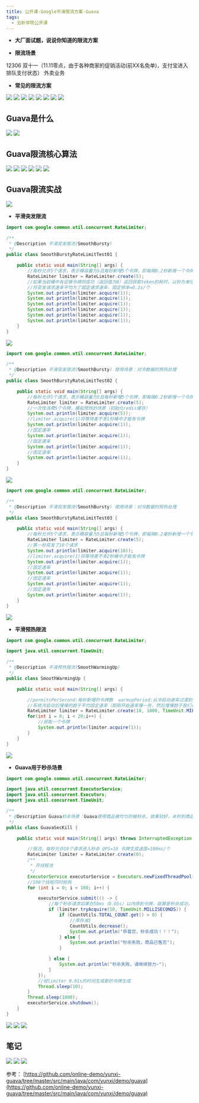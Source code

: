 ```yaml
---
title: 公开课-Google平滑限流方案-Guava
tags:
  - 云析学院公开课
---
```

-  **大厂面试题，说说你知道的限流方案**

-  **限流场景**

12306
双十一（11.11零点，由于各种商家的促销活动(前XX名免单)，支付宝进入排队支付状态）
外卖业务

-  **常见的限流方案**

![](./assets/yunxi/guava-xianliu/1.jpg)
![](./assets/yunxi/guava-xianliu/2.jpg)
![](./assets/yunxi/guava-xianliu/3.jpg)
![](./assets/yunxi/guava-xianliu/4.jpg)
![](./assets/yunxi/guava-xianliu/5.jpg)
![](./assets/yunxi/guava-xianliu/6.jpg)
![](./assets/yunxi/guava-xianliu/7.jpg)
![](./assets/yunxi/guava-xianliu/8.jpg)

##  Guava是什么
![](./assets/yunxi/guava-xianliu/9.jpg)
![](./assets/yunxi/guava-xianliu/10.jpg)

##  Guava限流核心算法
![](./assets/yunxi/guava-xianliu/11.jpg)
![](./assets/yunxi/guava-xianliu/12.jpg)
![](./assets/yunxi/guava-xianliu/13.jpg)
![](./assets/yunxi/guava-xianliu/14.jpg)
![](./assets/yunxi/guava-xianliu/15.jpg)
![](./assets/yunxi/guava-xianliu/16.jpg)

##  Guava限流实战
![](./assets/yunxi/guava-xianliu/20.jpg)
-  **平滑突发限流**

```java
import com.google.common.util.concurrent.RateLimiter;

/**
 * @Description 平滑突发限流(SmoothBursty)
 */
public class SmoothBurstyRateLimitTest01 {

    public static void main(String[] args) {
        //每秒允许5个请求，表示桶容量为5且每秒新增5个令牌，即每隔0.2秒新增一个令牌
        RateLimiter limiter = RateLimiter.create(5);
        //如果当前桶中有足够令牌则成功（返回值为0）返回获取token的耗时，以秒为单位
        //将突发请求速率平均为了固定请求速率，固定频率=0.2s/个
        System.out.println(limiter.acquire(1));
        System.out.println(limiter.acquire(1));
        System.out.println(limiter.acquire(1));
        System.out.println(limiter.acquire(1));
        System.out.println(limiter.acquire(1));
        System.out.println(limiter.acquire(1));
    }
}
```
![](./assets/yunxi/guava-xianliu/17.jpg)
```java
import com.google.common.util.concurrent.RateLimiter;

/**
 * @Description 平滑突发限流(SmoothBursty) 使用场景：对冷数据的预热处理
 */
public class SmoothBurstyRateLimitTest02 {

    public static void main(String[] args) {
        //每秒允许5个请求，表示桶容量为5且每秒新增5个令牌，即每隔0.2秒新增一个令牌
        RateLimiter limiter = RateLimiter.create(5);
        //一次性消费5个令牌，模拟预热的场景（初始化redis缓存）
        System.out.println(limiter.acquire(5));
        //limiter.acquire(1)将等待差不多1秒桶中才能有令牌
        System.out.println(limiter.acquire(1));
        //固定速率
        System.out.println(limiter.acquire(1));
        //固定速率
        System.out.println(limiter.acquire(1));
        //固定速率
        System.out.println(limiter.acquire(1));
    }
}
```
![](./assets/yunxi/guava-xianliu/18.jpg)
```java
import com.google.common.util.concurrent.RateLimiter;

/**
 * @Description 平滑突发限流(SmoothBursty) 使用场景：对冷数据的预热处理
 */
public class SmoothBurstyRateLimitTest03 {

    public static void main(String[] args) {
        //每秒允许5个请求，表示桶容量为5且每秒新增5个令牌，即每隔0.2毫秒新增一个令牌
        RateLimiter limiter = RateLimiter.create(5);
        //第一秒突发了10个请求
        System.out.println(limiter.acquire(10));
        //limiter.acquire(1)将等待差不多2秒桶中才能有令牌
        System.out.println(limiter.acquire(1));
        //固定速率
        System.out.println(limiter.acquire(1));
        //固定速率
        System.out.println(limiter.acquire(1));
        //固定速率
        System.out.println(limiter.acquire(1));
    }
}
```
![](./assets/yunxi/guava-xianliu/19.jpg)

-  **平滑预热限流**

```java
import com.google.common.util.concurrent.RateLimiter;

import java.util.concurrent.TimeUnit;

/**
 * @Description 平滑预热限流(SmoothWarmingUp)
 */
public class SmoothWarmingUp {

    public static void main(String[] args) {

        //permitsPerSecond:每秒新增的令牌数  warmupPeriod:从冷启动速率过渡到平均速率的时间间隔
        //系统冷启动后慢慢的趋于平均固定速率（即刚开始速率慢一些，然后慢慢趋于我们设置的固定速率）
        RateLimiter limiter = RateLimiter.create(10, 1000, TimeUnit.MILLISECONDS);
        for(int i = 0; i < 20;i++) {
            //获取一个令牌
            System.out.println(limiter.acquire(1));
        }
    }
}
```
![](./assets/yunxi/guava-xianliu/21.jpg)
-  **Guava用于秒杀场景**

```java
import com.google.common.util.concurrent.RateLimiter;

import java.util.concurrent.ExecutorService;
import java.util.concurrent.Executors;
import java.util.concurrent.TimeUnit;

/**
 * @Description Guava秒杀场景：Guava使得商品被均匀的被秒杀，效果较好，未秒到商品的用户引流至推荐页
 */
public class GuavaSecKill {

    public static void main(String[] args) throws InterruptedException {

        //限流，每秒允许10个请求进入秒杀 QPS=10 令牌生成速度=100ms/个
        RateLimiter limiter = RateLimiter.create(0);
        /**
         * 开线程池
         */
        ExecutorService executorService = Executors.newFixedThreadPool(100);
        //100个线程同时抢购
        for (int i = 0; i < 100; i++) {

            executorService.submit(() -> {
                //每个秒杀请求如果在50ms（0.05s）以内得到令牌，就算是秒杀成功，否则就返回秒杀失败
                if (limiter.tryAcquire(50, TimeUnit.MILLISECONDS)) {
                    if (CountUtils.TOTAL_COUNT.get() > 0) {
                        //库存减1
                        CountUtils.decrease();
                        System.out.println("恭喜您，秒杀成功！！！");
                    } else {
                        System.out.println("秒杀失败，商品已售完");
                    }

                } else {
                    System.out.println("秒杀失败，请继续努力~");
                }
            });
            //给limiter 0.01s的时间生成新的令牌生成
            Thread.sleep(10);
        }
        Thread.sleep(1000);
        executorService.shutdown();
    }
}
```
![](./assets/yunxi/guava-xianliu/22.jpg)
![](./assets/yunxi/guava-xianliu/23.jpg)
![](./assets/yunxi/guava-xianliu/24.jpg)

##  笔记
![](./assets/yunxi/guava-xianliu/25.jpg)
![](./assets/yunxi/guava-xianliu/26.jpg)
![](./assets/yunxi/guava-xianliu/27.jpg)

参考：
[https://github.com/online-demo/yunxi-guava/tree/master/src/main/java/com/yunxi/demo/guava](https://github.com/online-demo/yunxi-guava/tree/master/src/main/java/com/yunxi/demo/guava)
